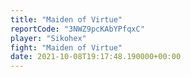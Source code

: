 ```yaml
---
title: "Maiden of Virtue"
reportCode: "3NWZ9pcKAbYPfqxC"
player: "Sikohex"
fight: "Maiden of Virtue"
date: 2021-10-08T19:17:48.190000+00:00
---
```

